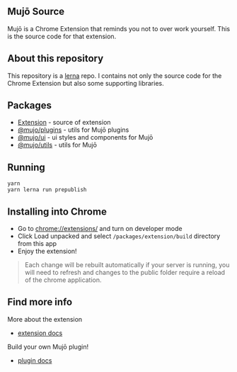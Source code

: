 ## Mujō Source

Mujō is a Chrome Extension that reminds you not to over work yourself. This is the source code for that extension.

## About this repository

This repository is a [lerna](https://lerna.js.org/) repo. I contains not only the source code for the Chrome Extension but also some supporting libraries.

## Packages

- [Extension](./packages/extension) - source of extension
- [@mujo/plugins](./packages/plugins) - utils for Mujō plugins
- [@mujo/ui](./packages/ui) - ui styles and components for Mujō
- [@mujo/utils](./packages/utils) - utils for Mujō

## Running

```shell
yarn
yarn lerna run prepublish
```

## Installing into Chrome

- Go to [chrome://extensions/](chrome://extensions/) and turn on developer mode
- Click Load unpacked and select `/packages/extension/build` directory from this app
- Enjoy the extension!

> Each change will be rebuilt automatically if your server is running, you will need to refresh and changes to the public folder require a reload of the chrome application.

## Find more info

More about the extension

- [extension docs](./packages/extension/docs/README.md)

Build your own Mujō plugin!

- [plugin docs](./packages/extension/docs/README.md)
